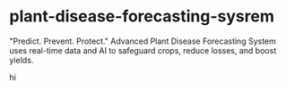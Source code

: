 # plant-disease-forecasting-sysrem
"Predict. Prevent. Protect." Advanced Plant Disease Forecasting System uses real-time data and AI to safeguard crops, reduce losses, and boost yields.

hi
